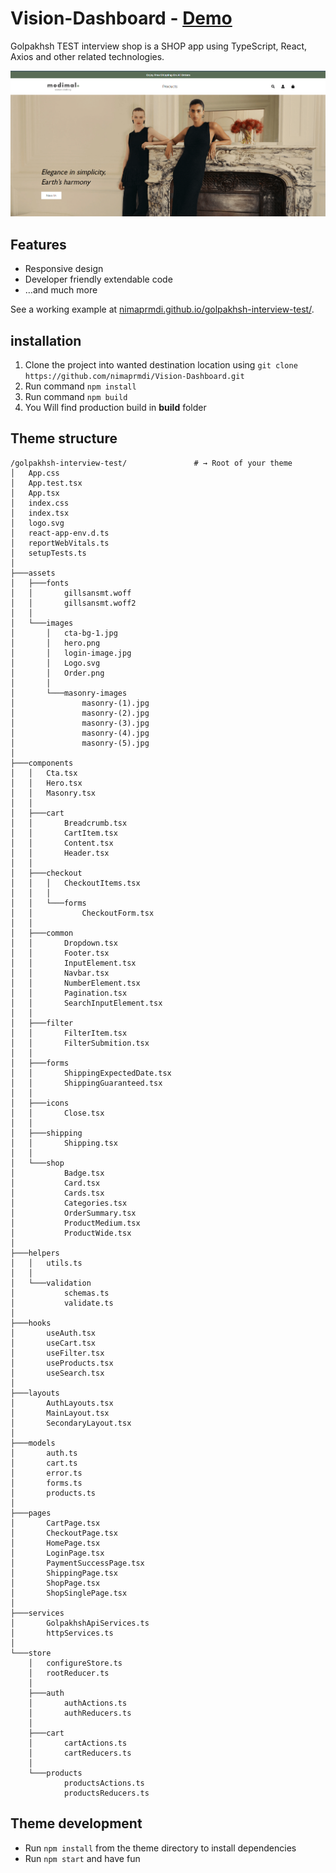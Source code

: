 # Vision-Dashboard - [Demo](https://nimaprmdi.github.io/vision-dashboard/)

Golpakhsh TEST interview shop is a SHOP app using TypeScript, React, Axios and other related technologies.

![HomePage](screenshot.jpg)

## Features

- Responsive design
- Developer friendly extendable code
- …and much more

See a working example at [nimaprmdi.github.io/golpakhsh-interview-test/](https://github.com/nimaprmdi/golpakhsh-interview-test).

## installation

1.  Clone the project into wanted destination location using `git clone https://github.com/nimaprmdi/Vision-Dashboard.git`
2.  Run command `npm install`
3.  Run command `npm build`
4.  You Will find production build in <b>build</b> folder

## Theme structure

```shell
/golpakhsh-interview-test/               # → Root of your theme
│   App.css
│   App.test.tsx
│   App.tsx
│   index.css
│   index.tsx
│   logo.svg
│   react-app-env.d.ts
│   reportWebVitals.ts
│   setupTests.ts
│
├───assets
│   ├───fonts
│   │       gillsansmt.woff
│   │       gillsansmt.woff2
│   │
│   └───images
│       │   cta-bg-1.jpg
│       │   hero.png
│       │   login-image.jpg
│       │   Logo.svg
│       │   Order.png
│       │
│       └───masonry-images
│               masonry-(1).jpg
│               masonry-(2).jpg
│               masonry-(3).jpg
│               masonry-(4).jpg
│               masonry-(5).jpg
│
├───components
│   │   Cta.tsx
│   │   Hero.tsx
│   │   Masonry.tsx
│   │
│   ├───cart
│   │       Breadcrumb.tsx
│   │       CartItem.tsx
│   │       Content.tsx
│   │       Header.tsx
│   │
│   ├───checkout
│   │   │   CheckoutItems.tsx
│   │   │
│   │   └───forms
│   │           CheckoutForm.tsx
│   │
│   ├───common
│   │       Dropdown.tsx
│   │       Footer.tsx
│   │       InputElement.tsx
│   │       Navbar.tsx
│   │       NumberElement.tsx
│   │       Pagination.tsx
│   │       SearchInputElement.tsx
│   │
│   ├───filter
│   │       FilterItem.tsx
│   │       FilterSubmition.tsx
│   │
│   ├───forms
│   │       ShippingExpectedDate.tsx
│   │       ShippingGuaranteed.tsx
│   │
│   ├───icons
│   │       Close.tsx
│   │
│   ├───shipping
│   │       Shipping.tsx
│   │
│   └───shop
│           Badge.tsx
│           Card.tsx
│           Cards.tsx
│           Categories.tsx
│           OrderSummary.tsx
│           ProductMedium.tsx
│           ProductWide.tsx
│
├───helpers
│   │   utils.ts
│   │
│   └───validation
│           schemas.ts
│           validate.ts
│
├───hooks
│       useAuth.tsx
│       useCart.tsx
│       useFilter.tsx
│       useProducts.tsx
│       useSearch.tsx
│
├───layouts
│       AuthLayouts.tsx
│       MainLayout.tsx
│       SecondaryLayout.tsx
│
├───models
│       auth.ts
│       cart.ts
│       error.ts
│       forms.ts
│       products.ts
│
├───pages
│       CartPage.tsx
│       CheckoutPage.tsx
│       HomePage.tsx
│       LoginPage.tsx
│       PaymentSuccessPage.tsx
│       ShippingPage.tsx
│       ShopPage.tsx
│       ShopSinglePage.tsx
│
├───services
│       GolpakhshApiServices.ts
│       httpServices.ts
│
└───store
    │   configureStore.ts
    │   rootReducer.ts
    │
    ├───auth
    │       authActions.ts
    │       authReducers.ts
    │
    ├───cart
    │       cartActions.ts
    │       cartReducers.ts
    │
    └───products
            productsActions.ts
            productsReducers.ts
```

## Theme development

- Run `npm install` from the theme directory to install dependencies
- Run `npm start` and have fun
